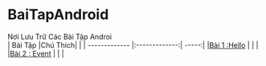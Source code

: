 # BaiTapAndroid
Nơi Lưu Trữ Các Bài Tập Androi </br>
|    Bài Tập                                                                        |Chú Thích|        |
| ------------- |:-------------:| -----:|
|[Bài 1 :Hello](https://github.com/Vanngoc98/Hello)                     |         |        |
|[Bài 2 : Event](https://github.com/Vanngoc98/BaiTap-Su-ly-su-kien/tree/master)     |         |        |

